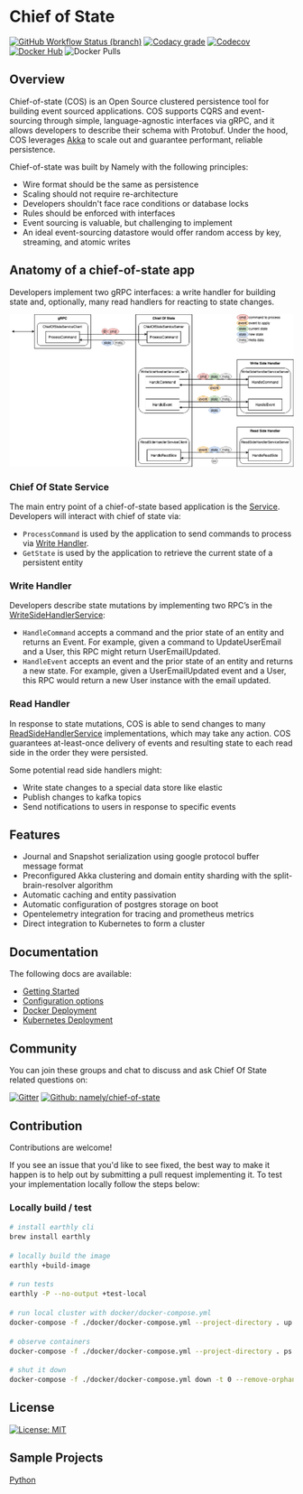 # Chief of State

[![GitHub Workflow Status (branch)](https://img.shields.io/github/workflow/status/namely/chief-of-state/Build/master?style=for-the-badge)](https://github.com/namely/chief-of-state/actions?query=workflow%3ABuild)
[![Codacy grade](https://img.shields.io/codacy/grade/47a0f8ca3b614b32b1be2ec451c3e2e4?style=for-the-badge)](https://app.codacy.com/gh/namely/chief-of-state?utm_source=github.com&utm_medium=referral&utm_content=namely/chief-of-state&utm_campaign=Badge_Grade_Settings)
[![Codecov](https://img.shields.io/codecov/c/github/namely/chief-of-state?style=for-the-badge)](https://codecov.io/gh/namely/chief-of-state)
[![Docker Hub](https://img.shields.io/badge/docker%20hub-namely-blue?style=for-the-badge)](https://hub.docker.com/repository/docker/namely/chief-of-state)
![Docker Pulls](https://img.shields.io/docker/pulls/namely/chief-of-state?style=for-the-badge)


## Overview

Chief-of-state (COS) is an Open Source clustered persistence tool for building event sourced applications. COS supports CQRS and
event-sourcing through simple, language-agnostic interfaces via gRPC, and it allows developers to describe their schema
with Protobuf. Under the hood, COS leverages [Akka](https://akka.io/)
to scale out and guarantee performant, reliable persistence.

Chief-of-state was built by Namely with the following principles:

* Wire format should be the same as persistence
* Scaling should not require re-architecture
* Developers shouldn't face race conditions or database locks
* Rules should be enforced with interfaces
* Event sourcing is valuable, but challenging to implement
* An ideal event-sourcing datastore would offer random access by key, streaming, and atomic writes

## Anatomy of a chief-of-state app

Developers implement two gRPC interfaces: a write handler for building state and, optionally, many read handlers for
reacting to state changes.

![Architecture Diagram](img/anatomy.png?raw=true "Title")

### Chief Of State Service

The main entry point of a chief-of-state based application is the
[Service](https://github.com/namely/chief-of-state-protos/blob/master/chief_of_state/v1/service.proto). Developers will
interact with chief of state via:

- `ProcessCommand` is used by the application to send commands to process via [Write Handler](#write-handler).
- `GetState` is used by the application to retrieve the current state of a persistent entity

### Write Handler

Developers describe state mutations by implementing two RPC’s in
the [WriteSideHandlerService](https://github.com/namely/chief-of-state-protos/blob/master/chief_of_state/v1/writeside.proto):

- `HandleCommand` accepts a command and the prior state of an entity and returns an Event. For example, given a command
  to UpdateUserEmail and a User, this RPC might return UserEmailUpdated.
- `HandleEvent` accepts an event and the prior state of an entity and returns a new state. For example, given a
  UserEmailUpdated event and a User, this RPC would return a new User instance with the email updated.

### Read Handler

In response to state mutations, COS is able to send changes to
many [ReadSideHandlerService](https://github.com/namely/chief-of-state-protos/blob/master/chief_of_state/v1/readside.proto)
implementations, which may take any action. COS guarantees at-least-once delivery of events and resulting state to each
read side in the order they were persisted.

Some potential read side handlers might:

- Write state changes to a special data store like elastic
- Publish changes to kafka topics
- Send notifications to users in response to specific events

## Features

- Journal and Snapshot serialization using google protocol buffer message format
- Preconfigured Akka clustering and domain entity sharding with the split-brain-resolver algorithm
- Automatic caching and entity passivation
- Automatic configuration of postgres storage on boot
- Opentelemetry integration for tracing and prometheus metrics
- Direct integration to Kubernetes to form a cluster

## Documentation

The following docs are available:

- [Getting Started](./docs/getting-started.md)
- [Configuration options](./docs/configuration.md)
- [Docker Deployment](./docs/docker-deployment.md)
- [Kubernetes Deployment](./docs/kubernetes-deployment.md)

## Community

You can join these groups and chat to discuss and ask Chief Of State related questions on:

[![Gitter](https://img.shields.io/gitter/room/namely/chief-of-state?style=for-the-badge)](https://gitter.im/namely/chief-of-state?utm_source=badge&utm_medium=badge&utm_campaign=pr-badge)
[![Github: namely/chief-of-state](https://img.shields.io/badge/github%3A-issues-blue.svg?style=for-the-badge)](https://github.com/namely/chief-of-state/issues)

## Contribution

Contributions are welcome!

If you see an issue that you'd like to see fixed, the best way to make it happen is to help out by submitting a pull request implementing it. To test your implementation locally follow the steps below:


### Locally build / test

```bash
# install earthly cli
brew install earthly

# locally build the image
earthly +build-image

# run tests
earthly -P --no-output +test-local

# run local cluster with docker/docker-compose.yml
docker-compose -f ./docker/docker-compose.yml --project-directory . up -d

# observe containers
docker-compose -f ./docker/docker-compose.yml --project-directory . ps

# shut it down
docker-compose -f ./docker/docker-compose.yml down -t 0 --remove-orphans
```

## License

[![License: MIT](https://img.shields.io/badge/License-MIT-blue.svg?style=for-the-badge)](https://opensource.org/licenses/MIT)

## Sample Projects

[Python](https://github.com/namely/cos-python-sample)
